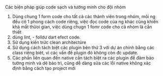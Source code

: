 

Các biện pháp giúp code sạch và tường minh cho đội nhóm  

1. Dùng chung 1 form code cho tất cả các thành viên trong nhóm, môi ng đều có 1 phong cách code riêng, việc đọc code của ng khác cũng khiến khá mất thừoi gian, việc dùng chugn 1 fomr code cho cả nhóm là cần thiết
2. dùng lint, - follơư dart efect code. 
3. Sử dụng kiến trức clean architectủre 
4. Sử dụng cách tách biệt các plugin bên thứ 3 với dự án chính bằng các class riêng biêt, vì các vấn đề plugin đó không còn đc update. 
5. Các phần liên quan đến native cần tách biệt ra các plugin để đảm bảo tường minh và dẽ bảo trì, cũng dễ dàng sửa các lỗi native không xác định bằng cách tạo project mới 